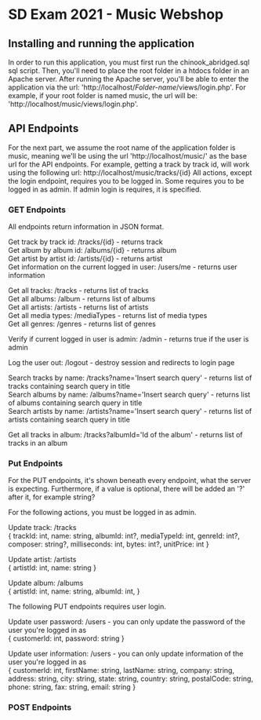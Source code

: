 # SD Exam 2021 - Music Webshop
## Installing and running the application
In order to run this application, you must first run the chinook_abridged.sql sql script.
Then, you'll need to place the root folder in a htdocs folder in an Apache server.
After running the Apache server, you'll be able to enter the application via the url: 'http://localhost/*Folder-name*/views/login.php'. For example, if your root folder is named music, the url will be: 'http://localhost/music/views/login.php'.

## API Endpoints
For the next part, we assume the root name of the application folder is music, meaning we'll be using the url 'http://localhost/music/' as the base url for the API endpoints. For example, getting a track by track id, will work using the following url: http://localhost/music/tracks/{id}
All actions, except the login endpoint, requires you to be logged in. Some requires you to be logged in as admin. If admin login is requires, it is specified.

### GET Endpoints
All endpoints return information in JSON format. <br/>

Get track by track id: /tracks/{id} - returns track <br/>
Get album by album id: /albums/{id} - returns album <br/>
Get artist by artist id: /artists/{id} - returns artist <br/>
Get information on the current logged in user: /users/me - returns user information <br/>

Get all tracks: /tracks - returns list of tracks <br/>
Get all albums: /album - returns list of albums <br/>
Get all artists: /artists - returns list of artists <br/>
Get all media types: /mediaTypes - returns list of media types <br/>
Get all genres: /genres - returns list of genres <br/>

Verify if current logged in user is admin: /admin - returns true if the user is admin <br/>

Log the user out: /logout - destroy session and redirects to login page <br/>

Search tracks by name: /tracks?name='Insert search query' - returns list of tracks containing search query in title <br/>
Search albums by name: /albums?name='Insert search query' - returns list of albums containing search query in title <br/>
Search artists by name: /artists?name='Insert search query' - returns list of artists containing search query in title <br/>

Get all tracks in album: /tracks?albumId='Id of the album' - returns list of tracks in an album <br/>

### Put Endpoints
For the PUT endpoints, it's shown beneath every endpoint, what the server is expecting. Furthermore, if a value is optional, there will be added an '?' after it, for example string? <br/>

For the following actions, you must be logged in as admin. <br/>

Update track: /tracks <br/>
{
    trackId: int,
    name: string,
    albumId: int?,
    mediaTypeId: int,
    genreId: int?,
    composer: string?,
    milliseconds: int,
    bytes: int?,
    unitPrice: int
} <br/>

Update artist: /artists <br/>
{
    artistId: int,
    name: string
} <br/>

Update album: /albums <br/>
{
    artistId: int,
    name: string,
    albumId: int,
} <br/>

The following PUT endpoints requires user login. <br/>

Update user password: /users - you can only update the password of the user you're logged in as <br/>
{
    customerId: int,
    password: string
} <br/>

Update user information: /users - you can only update information of the user you're logged in as <br/>
{
    customerId: int,
    firstName: string,
    lastName: string,
    company: string,
    address: string,
    city: string,
    state: string,
    country: string,
    postalCode: string,
    phone: string,
    fax: string,
    email: string
}

### POST Endpoints


